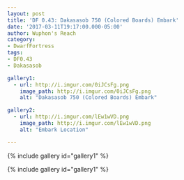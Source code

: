 ```yaml
---
layout: post
title: 'DF 0.43: Dakasasob 750 (Colored Boards) Embark'
date: '2017-03-11T19:17:00.000-05:00'
author: Wuphon's Reach
category:
- DwarfFortress
tags:
- DF0.43
- Dakasasob

gallery1:
  - url: http://i.imgur.com/0iJCsFg.png
    image_path: http://i.imgur.com/0iJCsFg.png
    alt: "Dakasasob 750 (Colored Boards) Embark"

gallery2:
  - url: http://i.imgur.com/lEw1wVD.png
    image_path: http://i.imgur.com/lEw1wVD.png
    alt: "Embark Location"

---
```


{% include gallery id="gallery1" %}



{% include gallery id="gallery1" %}

